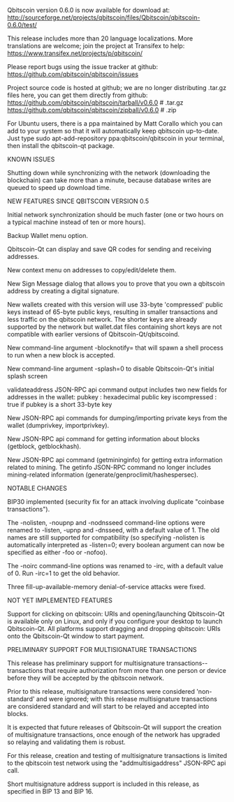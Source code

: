 Qbitscoin version 0.6.0 is now available for download at:
http://sourceforge.net/projects/qbitscoin/files/Qbitscoin/qbitscoin-0.6.0/test/

This release includes more than 20 language localizations.
More translations are welcome; join the
project at Transifex to help:
https://www.transifex.net/projects/p/qbitscoin/

Please report bugs using the issue tracker at github:
https://github.com/qbitscoin/qbitscoin/issues

Project source code is hosted at github; we are no longer
distributing .tar.gz files here, you can get them
directly from github:
https://github.com/qbitscoin/qbitscoin/tarball/v0.6.0  # .tar.gz
https://github.com/qbitscoin/qbitscoin/zipball/v0.6.0  # .zip

For Ubuntu users, there is a ppa maintained by Matt Corallo which
you can add to your system so that it will automatically keep
qbitscoin up-to-date.  Just type
sudo apt-add-repository ppa:qbitscoin/qbitscoin
in your terminal, then install the qbitscoin-qt package.


KNOWN ISSUES

Shutting down while synchronizing with the network
(downloading the blockchain) can take more than a minute,
because database writes are queued to speed up download
time.


NEW FEATURES SINCE QBITSCOIN VERSION 0.5

Initial network synchronization should be much faster
(one or two hours on a typical machine instead of ten or more
hours).

Backup Wallet menu option.

Qbitscoin-Qt can display and save QR codes for sending
and receiving addresses.

New context menu on addresses to copy/edit/delete them.

New Sign Message dialog that allows you to prove that you
own a qbitscoin address by creating a digital
signature.

New wallets created with this version will
use 33-byte 'compressed' public keys instead of
65-byte public keys, resulting in smaller
transactions and less traffic on the qbitscoin
network. The shorter keys are already supported
by the network but wallet.dat files containing
short keys are not compatible with earlier
versions of Qbitscoin-Qt/qbitscoind.

New command-line argument -blocknotify=<command>
that will spawn a shell process to run <command> 
when a new block is accepted.

New command-line argument -splash=0 to disable
Qbitscoin-Qt's initial splash screen

validateaddress JSON-RPC api command output includes
two new fields for addresses in the wallet:
pubkey : hexadecimal public key
iscompressed : true if pubkey is a short 33-byte key

New JSON-RPC api commands for dumping/importing
private keys from the wallet (dumprivkey, importprivkey).

New JSON-RPC api command for getting information about
blocks (getblock, getblockhash).

New JSON-RPC api command (getmininginfo) for getting
extra information related to mining. The getinfo
JSON-RPC command no longer includes mining-related
information (generate/genproclimit/hashespersec).



NOTABLE CHANGES

BIP30 implemented (security fix for an attack involving
duplicate "coinbase transactions").

The -nolisten, -noupnp and -nodnsseed command-line
options were renamed to -listen, -upnp and -dnsseed,
with a default value of 1. The old names are still
supported for compatibility (so specifying -nolisten
is automatically interpreted as -listen=0; every
boolean argument can now be specified as either
-foo or -nofoo).

The -noirc command-line options was renamed to
-irc, with a default value of 0. Run -irc=1 to
get the old behavior.

Three fill-up-available-memory denial-of-service
attacks were fixed.


NOT YET IMPLEMENTED FEATURES

Support for clicking on qbitscoin: URIs and
opening/launching Qbitscoin-Qt is available only on Linux,
and only if you configure your desktop to launch
Qbitscoin-Qt. All platforms support dragging and dropping
qbitscoin: URIs onto the Qbitscoin-Qt window to start
payment.


PRELIMINARY SUPPORT FOR MULTISIGNATURE TRANSACTIONS

This release has preliminary support for multisignature
transactions-- transactions that require authorization
from more than one person or device before they
will be accepted by the qbitscoin network.

Prior to this release, multisignature transactions
were considered 'non-standard' and were ignored;
with this release multisignature transactions are
considered standard and will start to be relayed
and accepted into blocks.

It is expected that future releases of Qbitscoin-Qt
will support the creation of multisignature transactions,
once enough of the network has upgraded so relaying
and validating them is robust.

For this release, creation and testing of multisignature
transactions is limited to the qbitscoin test network using
the "addmultisigaddress" JSON-RPC api call.

Short multisignature address support is included in this
release, as specified in BIP 13 and BIP 16.
